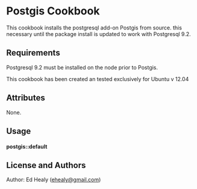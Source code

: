Postgis Cookbook
======================
This cookbook installs the postgresql add-on Postgis from source. this necessary until the package install is updated to work with Postgresql 9.2.  

Requirements
------------
Postgresql 9.2 must be installed on the node prior to Postgis. 

This cookbook has been created an tested exclusively for Ubuntu v 12.04

Attributes
----------
None. 

Usage
-----
#### postgis::default


License and Authors
-------------------
Author: Ed Healy (ehealy@gmail.com)
